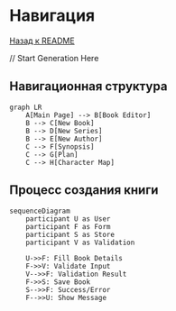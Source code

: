 # Навигация

[Назад к README](readme.md)

// Start Generation Here

## Навигационная структура

```mermaid
graph LR
    A[Main Page] --> B[Book Editor]
    B --> C[New Book]
    B --> D[New Series]
    B --> E[New Author]
    C --> F[Synopsis]
    C --> G[Plan]
    C --> H[Character Map]
```

## Процесс создания книги

```mermaid
sequenceDiagram
    participant U as User
    participant F as Form
    participant S as Store
    participant V as Validation

    U->>F: Fill Book Details
    F->>V: Validate Input
    V-->>F: Validation Result
    F->>S: Save Book
    S-->>F: Success/Error
    F-->>U: Show Message
```
